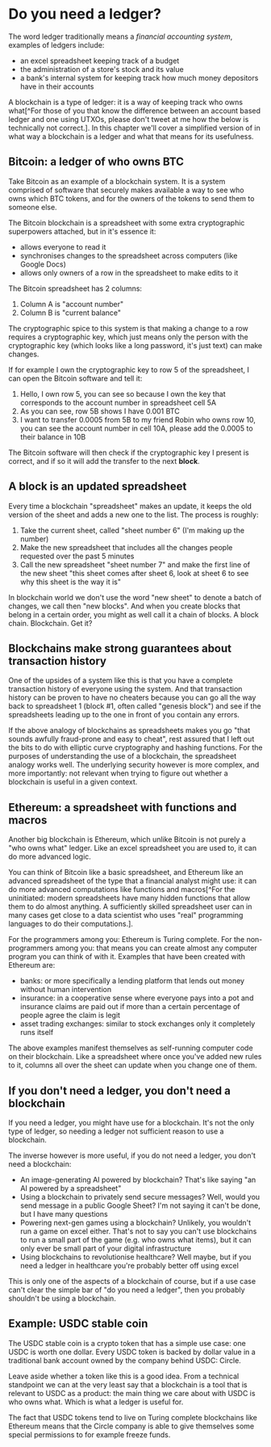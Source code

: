 # Do you need a ledger?

The word ledger traditionally means a *financial accounting system*, examples of ledgers include:

- an excel spreadsheet keeping track of a budget
- the administration of a store's stock and its value
- a bank's internal system for keeping track how much money depositors have in their accounts

A blockchain is a type of ledger: it is a way of keeping track who owns what[^For those of you that know the difference between an account based ledger and one using UTXOs, please don't tweet at me how the below is technically not correct.]. In this chapter we'll cover a simplified version of in what way a blockchain is a ledger and what that means for its usefulness.

## Bitcoin: a ledger of who owns BTC

Take Bitcoin as an example of a blockchain system. It is a system comprised of software that securely makes available a way to see who owns which BTC tokens, and for the owners of the tokens to send them to someone else.

The Bitcoin blockchain is a spreadsheet with some extra cryptographic superpowers attached, but in it's essence it:

- allows everyone to read it
- synchronises changes to the spreadsheet across computers (like Google Docs)
- allows only owners of a row in the spreadsheet to make edits to it

The Bitcoin spreadsheet has 2 columns:

1. Column A is "account number"
2. Column B is "current balance"

The cryptographic spice to this system is that making a change to a row requires a cryptographic key, which just means only the person with the cryptographic key (which looks like a long password, it's just text) can make changes.

If for example I own the cryptographic key to row 5 of the spreadsheet, I can open the Bitcoin software and tell it:

1. Hello, I own row 5, you can see so because I own the key that corresponds to the account number in spreadsheet cell 5A
2. As you can see, row 5B shows I have 0.001 BTC
3. I want to transfer 0.0005 from 5B to my friend Robin who owns row 10, you can see the account number in cell 10A, please add the 0.0005 to their balance in 10B

The Bitcoin software will then check if the cryptographic key I present is correct, and if so it will add the transfer to the next **block**.

## A block is an updated spreadsheet

Every time a blockchain "spreadsheet" makes an update, it keeps the old version of the sheet and adds a new one to the list. The process is roughly:

1. Take the current sheet, called "sheet number 6" (I'm making up the number)
2. Make the new spreadsheet that includes all the changes people requested over the past 5 minutes
3. Call the new spreadsheet "sheet number 7" and make the first line of the new sheet "this sheet comes after sheet 6, look at sheet 6 to see why this sheet is the way it is"

In blockchain world we don't use the word "new sheet" to denote a batch of changes, we call then "new blocks". And when you create blocks that belong in a certain order, you might as well call it a chain of blocks. A block chain. Blockchain. Get it?

## Blockchains make strong guarantees about transaction history

One of the upsides of a system like this is that you have a complete transaction history of everyone using the system. And that transaction history can be proven to have no cheaters because you can go all the way back to spreadsheet 1 (block #1, often called "genesis block") and see if the spreadsheets leading up to the one in front of you contain any errors.

If the above analogy of blockchains as spreadsheets makes you go "that sounds awfully fraud-prone and easy to cheat", rest assured that I left out the bits to do with elliptic curve cryptography and hashing functions. For the purposes of understanding the use of a blockchain, the spreadsheet analogy works well. The underlying security however is more complex, and more importantly: not relevant when trying to figure out whether a blockchain is useful in a given context.

## Ethereum: a spreadsheet with functions and macros

Another big blockchain is Ethereum, which unlike Bitcoin is not purely a "who owns what" ledger. Like an excel spreadsheet you are used to, it can do more advanced logic.

You can think of Bitcoin like a basic spreadsheet, and Ethereum like an advanced spreadsheet of the type that a financial analyst might use: it can do more advanced computations like functions and macros[^For the uninitiated: modern spreadsheets have many hidden functions that allow them to do almost anything. A sufficiently skilled spreadsheet user can in many cases get close to a data scientist who uses "real" programming languages to do their computations.].

For the programmers among you: Ethereum is Turing complete. For the non-programmers among you: that means you can create almost any computer program you can think of with it. Examples that have been created with Ethereum are:

- banks: or more specifically a lending platform that lends out money without human intervention
- insurance: in a cooperative sense where everyone pays into a pot and insurance claims are paid out if more than a certain percentage of people agree the claim is legit
- asset trading exchanges: similar to stock exchanges only it completely runs itself

The above examples manifest themselves as self-running computer code on their blockchain. Like a spreadsheet where once you've added new rules to it, columns all over the sheet can update when you change one of them.

## If you don't need a ledger, you don't need a blockchain

If you need a ledger, you might have use for a blockchain. It's not the only type of ledger, so needing a ledger not sufficient reason to use a blockchain.

The inverse however is more useful, if you do not need a ledger, you don't need a blockchain:

- An image-generating AI powered by blockchain? That's like saying "an AI powered by a spreadsheet"
- Using a blockchain to privately send secure messages? Well, would you send message in a public Google Sheet? I'm not saying it can't be done, but I have many questions
- Powering next-gen games using a blockchain? Unlikely, you wouldn't run a game on excel either. That's not to say you can't use blockchains to run a small part of the game (e.g. who owns what items), but it can only ever be small part of your digital infrastructure
- Using blockchains to revolutionise healthcare? Well maybe, but if you need a ledger in healthcare you're probably better off using excel

This is only one of the aspects of a blockchain of course, but if a use case can't clear the simple bar of "do you need a ledger", then you probably shouldn't be using a blockchain.

## Example: USDC stable coin

The USDC stable coin is a crypto token that has a simple use case: one USDC is worth one dollar. Every USDC token is backed by dollar value in a traditional bank account owned by the company behind USDC: Circle.

Leave aside whether a token like this is a good idea. From a technical standpoint we can at the very least say that a blockchain is a tool that is relevant to USDC as a product: the main thing we care about with USDC is who owns what. Which is what a ledger is useful for.

The fact that USDC tokens tend to live on Turing complete blockchains like Ethereum means that the Circle company is able to give themselves some special permissions to for example freeze funds.
